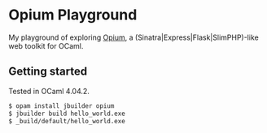 # Opium Playground

My playground of exploring [Opium](https://github.com/rgrinberg/opium), a (Sinatra|Express|Flask|SlimPHP)-like web toolkit for OCaml.

## Getting started

Tested in OCaml 4.04.2.

```bash
$ opam install jbuilder opium
$ jbuilder build hello_world.exe
$ _build/default/hello_world.exe
```
